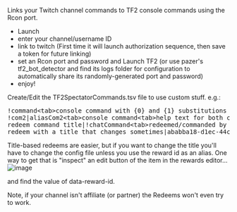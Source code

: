 Links your Twitch channel commands to TF2 console commands using the Rcon port.
* Launch
* enter your channel/username ID
* link to twitch (First time it will launch authorization sequence, then save a token for future linking)
* set an Rcon port and password and Launch TF2 (or use pazer's tf2_bot_detector and find its logs folder for configuration to automatically share its randomly-generated port and password)
* enjoy!

Create/Edit the TF2SpectatorCommands.tsv file to use custom stuff. e.g.:<br/>
<pre>
!command&lt;tab&gt;console command with {0} and {1} substitutions from user id and command arg&lt;tab&gt;help text when chat types !help command
!com2|aliasCom2&lt;tab&gt;console command&lt;tab&gt;help text for both com2 and its alias
redeem command title|!chatCommand&lt;tab&gt;redeemed/commanded by user "{0}" with message {1}
redeem with a title that changes sometimes|ababba18-d1ec-44ca-9e30-89303812a601&lt;tab&gt;redeemed command with {0} user and {1} args by ID.
</pre>
Title-based redeems are easier, but if you want to change the title you'll have to change the config file unless you use the reward id as an alias.
One way to get that is "inspect" an edit button of the item in the rewards editor...
![image](https://github.com/id-rotatcepS/TF2Spectator/assets/66532903/2244fcb6-b593-46b8-9882-33f231967699)

and find the value of data-reward-id.

Note, if your channel isn't affiliate (or partner) the Redeems won't even try to work.
